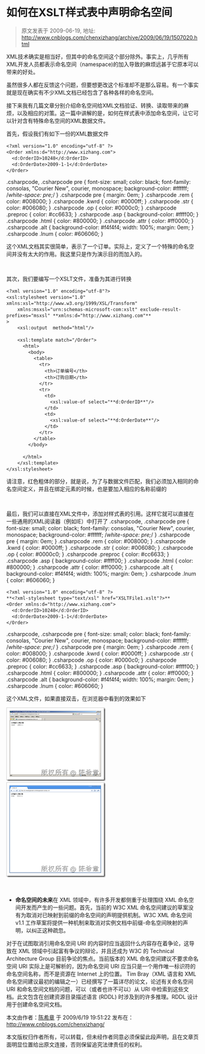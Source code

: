 # 如何在XSLT样式表中声明命名空间 
> 原文发表于 2009-06-19, 地址: http://www.cnblogs.com/chenxizhang/archive/2009/06/19/1507020.html 


XML技术确实是相当好，但其中的命名空间这个部分除外。事实上，几乎所有XML开发人员都表示命名空间（namespace)的加入导致的麻烦远甚于它原本可以带来的好处。

 虽然很多人都在反馈这个问题，但要想更改这个标准却不是那么容易。有一个事实就是现在确实有不少XML文档已经包含了各种各样的命名空间。

 接下来我有几篇文章分别介绍命名空间给XML文档验证、转换、读取带来的麻烦，以及相应的对策。这一篇中讲解的是，如何在样式表中添加命名空间，让它可以针对含有特殊命名空间的XML数据文件。

 首先，假设我们有如下一份的XML数据文件


```
<?xml version="1.0" encoding="utf-8" ?>
<Order xmlns:d="http://www.xizhang.com">
  <d:OrderID>10248</d:OrderID>
  <d:OrderDate>2009-1-1</d:OrderDate>
</Order>

```


.csharpcode, .csharpcode pre
{
 font-size: small;
 color: black;
 font-family: consolas, "Courier New", courier, monospace;
 background-color: #ffffff;
 /*white-space: pre;*/
}
.csharpcode pre { margin: 0em; }
.csharpcode .rem { color: #008000; }
.csharpcode .kwrd { color: #0000ff; }
.csharpcode .str { color: #006080; }
.csharpcode .op { color: #0000c0; }
.csharpcode .preproc { color: #cc6633; }
.csharpcode .asp { background-color: #ffff00; }
.csharpcode .html { color: #800000; }
.csharpcode .attr { color: #ff0000; }
.csharpcode .alt 
{
 background-color: #f4f4f4;
 width: 100%;
 margin: 0em;
}
.csharpcode .lnum { color: #606060; }




这个XML文档其实很简单，表示了一个订单。实际上，定义了一个特殊的命名空间并没有太大的作用。我这里只是作为演示目的而加入的。


 


其次，我们要编写一个XSLT文件，准备为其进行转换


```
<?xml version="1.0" encoding="utf-8"?>
<xsl:stylesheet version="1.0" xmlns:xsl="http://www.w3.org/1999/XSL/Transform"
    xmlns:msxsl="urn:schemas-microsoft-com:xslt" exclude-result-prefixes="msxsl" **xmlns:d="http://www.xizhang.com"**
>
    <xsl:output  method="html"/>

    <xsl:template match="/Order">
      <html>
        <body>
          <table>
            <tr>
              <th>订单编号</th>
              <th>订购日期</th>
            </tr>
            <tr>
              <td>
                <xsl:value-of select="**d:OrderID**"/>
              </td>
              <td>
                <xsl:value-of select="**d:OrderDate**"/>
              </td>
            </tr>
          </table>
        </body>
        
      </html>
    </xsl:template>
</xsl:stylesheet>

```

请注意，红色粗体的部分，就是说，为了与数据文件匹配，我们必须加入相同的命名空间定义，并且在绑定元素的时候，也是要加入相应的名称前缀的


 


最后，我们可以直接在XML文件中，添加对样式表的引用。这样它就可以直接在一些通用的XML阅读器（例如IE）中打开了 
.csharpcode, .csharpcode pre
{
 font-size: small;
 color: black;
 font-family: consolas, "Courier New", courier, monospace;
 background-color: #ffffff;
 /*white-space: pre;*/
}
.csharpcode pre { margin: 0em; }
.csharpcode .rem { color: #008000; }
.csharpcode .kwrd { color: #0000ff; }
.csharpcode .str { color: #006080; }
.csharpcode .op { color: #0000c0; }
.csharpcode .preproc { color: #cc6633; }
.csharpcode .asp { background-color: #ffff00; }
.csharpcode .html { color: #800000; }
.csharpcode .attr { color: #ff0000; }
.csharpcode .alt 
{
 background-color: #f4f4f4;
 width: 100%;
 margin: 0em;
}
.csharpcode .lnum { color: #606060; }




```
<?xml version="1.0" encoding="utf-8" ?>
**<?xml-stylesheet type="text/xsl" href="XSLTFile1.xslt"?>**
<Order xmlns:d="http://www.xizhang.com">
  <d:OrderID>10248</d:OrderID>
  <d:OrderDate>2009-1-1</d:OrderDate>
</Order>

```

.csharpcode, .csharpcode pre
{
 font-size: small;
 color: black;
 font-family: consolas, "Courier New", courier, monospace;
 background-color: #ffffff;
 /*white-space: pre;*/
}
.csharpcode pre { margin: 0em; }
.csharpcode .rem { color: #008000; }
.csharpcode .kwrd { color: #0000ff; }
.csharpcode .str { color: #006080; }
.csharpcode .op { color: #0000c0; }
.csharpcode .preproc { color: #cc6633; }
.csharpcode .asp { background-color: #ffff00; }
.csharpcode .html { color: #800000; }
.csharpcode .attr { color: #ff0000; }
.csharpcode .alt 
{
 background-color: #f4f4f4;
 width: 100%;
 margin: 0em;
}
.csharpcode .lnum { color: #606060; }

这个XML文件，如果直接双击，在浏览器中看到的效果如下


[![image](./images/1507020-image_thumb.png "image")](http://images.cnblogs.com/cnblogs_com/chenxizhang/WindowsLiveWriter/XSLT_116EF/image_2.png) [![image](./images/1507020-image_thumb_1.png "image")](http://images.cnblogs.com/cnblogs_com/chenxizhang/WindowsLiveWriter/XSLT_116EF/image_4.png) 


  


* **命名空间的未来**在 XML 领域中，有许多开发都侧重于处理围绕 XML 命名空间开发而产生的一些问题。首先，当前的 W3C XML 命名空间建议的草案没有为取消对已映射到前缀的命名空间的声明提供机制。W3C XML 命名空间 v1.1 工作草案将提供一种机制来取消对实例文档中前缀-命名空间映射的声明，以纠正这种疏忽。


对于在试图取消引用命名空间 URI 的内容时应当返回什么内容存在着争论，这导致在 XML 领域中引起富有争议的辩论，并且还成为 W3C 的 Technical Architecture Group 目前争论的焦点。当前版本的 XML 命名空间建议不要求命名空间 URI 实际上是可解析的，因为命名空间 URI 应当只是一个用作唯一标识符的命名空间名称，而不是资源在 Internet 上的位置。 
Tim Bray（XML 语言和 XML 命名空间建议最初的编辑之一）已经撰写了一篇详尽的论文，论述有关命名空间 URI 和命名空间文档的问题，可以（或者也许不可以）从 URI 中检索到这些文档。此文包含在创建资源目录描述语言 (RDDL) 时涉及到的许多推理。RDDL 设计用于创建命名空间文档。 

本文由作者：[陈希章](http://www.xizhang.com) 于 2009/6/19 19:51:22 
发布在：<http://www.cnblogs.com/chenxizhang/>  

本文版权归作者所有，可以转载，但未经作者同意必须保留此段声明，且在文章页面明显位置给出原文连接，否则保留追究法律责任的权利。   




